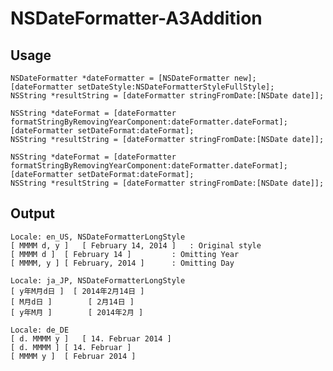 NSDateFormatter-A3Addition
==========================

## Usage

	NSDateFormatter *dateFormatter = [NSDateFormatter new];
	[dateFormatter setDateStyle:NSDateFormatterStyleFullStyle];
	NSString *resultString = [dateFormatter stringFromDate:[NSDate date]];

	NSString *dateFormat = [dateFormatter formatStringByRemovingYearComponent:dateFormatter.dateFormat];
	[dateFormatter setDateFormat:dateFormat];
	NSString *resultString = [dateFormatter stringFromDate:[NSDate date]];

	NSString *dateFormat = [dateFormatter formatStringByRemovingYearComponent:dateFormatter.dateFormat];
	[dateFormatter setDateFormat:dateFormat];
	NSString *resultString = [dateFormatter stringFromDate:[NSDate date]];

## Output

	Locale: en_US, NSDateFormatterLongStyle
	[ MMMM d, y ]	[ February 14, 2014 ] 	: Original style
	[ MMMM d ]	[ February 14 ]			: Omitting Year
	[ MMMM, y ]	[ February, 2014 ]		: Omitting Day

	Locale: ja_JP, NSDateFormatterLongStyle
	[ y年M月d日 ]	[ 2014年2月14日 ]
	[ M月d日 ]		[ 2月14日 ]
	[ y年M月 ]		[ 2014年2月 ]

	Locale: de_DE
	[ d. MMMM y ]	[ 14. Februar 2014 ]
	[ d. MMMM ]	[ 14. Februar ]
	[ MMMM y ]	[ Februar 2014 ]

